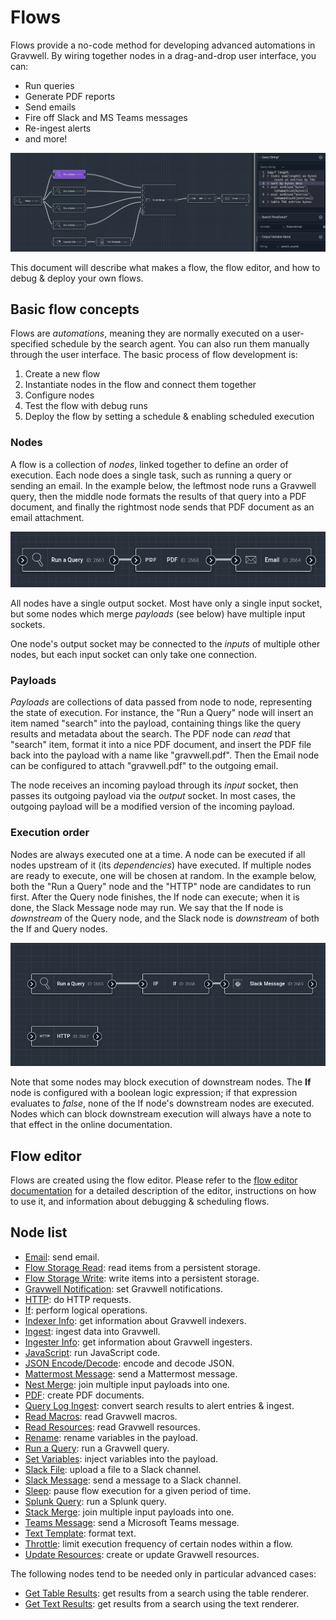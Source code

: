 # Flows

Flows provide a no-code method for developing advanced automations in Gravwell. By wiring together nodes in a drag-and-drop user interface, you can:

* Run queries
* Generate PDF reports
* Send emails
* Fire off Slack and MS Teams messages
* Re-ingest alerts
* and more!

![](flows.png)

This document will describe what makes a flow, the flow editor, and how to debug & deploy your own flows.

## Basic flow concepts

Flows are *automations*, meaning they are normally executed on a user-specified schedule by the search agent. You can also run them manually through the user interface. The basic process of flow development is:

1. Create a new flow
2. Instantiate nodes in the flow and connect them together
3. Configure nodes
4. Test the flow with debug runs
5. Deploy the flow by setting a schedule & enabling scheduled execution

### Nodes

A flow is a collection of *nodes*, linked together to define an order of execution. Each node does a single task, such as running a query or sending an email. In the example below, the leftmost node runs a Gravwell query, then the middle node formats the results of that query into a PDF document, and finally the rightmost node sends that PDF document as an email attachment.

![](nodes.png)

All nodes have a single output socket. Most have only a single input socket, but some nodes which merge *payloads* (see below) have multiple input sockets.

One node's output socket may be connected to the *inputs* of multiple other nodes, but each input socket can only take one connection.

### Payloads

*Payloads* are collections of data passed from node to node, representing the state of execution. For instance, the "Run a Query" node will insert an item named "search" into the payload, containing things like the query results and metadata about the search. The PDF node can *read* that "search" item, format it into a nice PDF document, and insert the PDF file back into the payload with a name like "gravwell.pdf". Then the Email node can be configured to attach "gravwell.pdf" to the outgoing email.

The node receives an incoming payload through its *input* socket, then passes its outgoing payload via the *output* socket. In most cases, the outgoing payload will be a modified version of the incoming payload.

### Execution order

Nodes are always executed one at a time. A node can be executed if all nodes upstream of it (its *dependencies*) have executed. If multiple nodes are ready to execute, one will be chosen at random. In the example below, both the "Run a Query" node and the "HTTP" node are candidates to run first. After the Query node finishes, the If node can execute; when it is done, the Slack Message node may run. We say that the If node is *downstream* of the Query node, and the Slack node is *downstream* of both the If and Query nodes.

![](execution.png)

Note that some nodes may block execution of downstream nodes. The **If** node is configured with a boolean logic expression; if that expression evaluates to *false*, none of the If node's downstream nodes are executed. Nodes which can block downstream execution will always have a note to that effect in the online documentation.

## Flow editor

Flows are created using the flow editor. Please refer to the [flow editor documentation](editor.md) for a detailed description of the editor, instructions on how to use it, and information about debugging & scheduling flows.

## Node list

* [Email](nodes/email.md): send email.
* [Flow Storage Read](nodes/storageread.md): read items from a persistent storage.
* [Flow Storage Write](nodes/storagewrite.md): write items into a persistent storage.
* [Gravwell Notification](nodes/notification.md): set Gravwell notifications.
* [HTTP](nodes/http.md): do HTTP requests.
* [If](nodes/if.md): perform logical operations.
* [Indexer Info](nodes/indexerinfo.md): get information about Gravwell indexers.
* [Ingest](nodes/ingest.md): ingest data into Gravwell.
* [Ingester Info](nodes/ingesterinfo.md): get information about Gravwell ingesters.
* [JavaScript](nodes/javascript.md): run JavaScript code.
* [JSON Encode/Decode](nodes/json.md): encode and decode JSON.
* [Mattermost Message](nodes/mattermost.md): send a Mattermost message.
* [Nest Merge](nodes/nestmerge.md): join multiple input payloads into one.
* [PDF](nodes/pdf.md): create PDF documents.
* [Query Log Ingest](nodes/queryalert.md): convert search results to alert entries & ingest.
* [Read Macros](nodes/macroget.md): read Gravwell macros.
* [Read Resources](nodes/resourceget.md): read Gravwell resources.
* [Rename](nodes/rename.md): rename variables in the payload.
* [Run a Query](nodes/runquery.md): run a Gravwell query.
* [Set Variables](nodes/inject.md): inject variables into the payload.
* [Slack File](nodes/slackfile.md): upload a file to a Slack channel.
* [Slack Message](nodes/slackmessage.md): send a message to a Slack channel.
* [Sleep](nodes/sleep.md): pause flow execution for a given period of time.
* [Splunk Query](nodes/splunkquery.md): run a Splunk query.
* [Stack Merge](nodes/stackmerge.md): join multiple input payloads into one.
* [Teams Message](nodes/teams.md): send a Microsoft Teams message.
* [Text Template](nodes/template.md): format text.
* [Throttle](nodes/throttle.md): limit execution frequency of certain nodes within a flow.
* [Update Resources](nodes/resourceupdate.md): create or update Gravwell resources.

The following nodes tend to be needed only in particular advanced cases:

* [Get Table Results](nodes/gettableresults.md): get results from a search using the table renderer.
* [Get Text Results](nodes/gettextresults.md): get results from a search using the text renderer.
